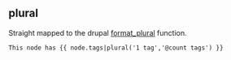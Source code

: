 ## plural

Straight mapped to the drupal [format_plural](https://api.drupal.org/api/drupal/includes%21common.inc/function/format_plural/7) function.

```
This node has {{ node.tags|plural('1 tag','@count tags') }}
```
